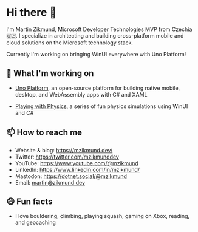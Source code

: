 # Hi there 👋

I'm Martin Zikmund, Microsoft Developer Technologies MVP from Czechia 🇨🇿. I specialize in architecting and building cross-platform mobile and cloud solutions on the Microsoft technology stack. 

Currently I'm working on bringing WinUI everywhere with Uno Platform!

## 🔭 What I'm working on

- [Uno Platform](https://platform.uno/), an open-source platform for building native mobile, desktop, and WebAssembly apps with C# and XAML

- [Playing with Physics](https://github.com/MartinZikmund/PlayingWithPhysics), a series of fun physics simulations using WinUI and C#

## 📫 How to reach me

- Website & blog: https://mzikmund.dev/
- Twitter: https://twitter.com/mzikmunddev
- YouTube: https://www.youtube.com/@mzikmund
- LinkedIn: https://www.linkedin.com/in/mzikmund/
- Mastodon: 
https://dotnet.social/@mzikmund
- Email: martin@zikmund.dev

## 😄 Fun facts

- I love bouldering, climbing, playing squash, gaming on Xbox, reading, and geocaching


<!--
**MartinZikmund/MartinZikmund** is a ✨ _special_ ✨ repository because its `README.md` (this file) appears on your GitHub profile.



Here are some ideas to get you started:

- 🔭 I’m currently working on ...
- 🌱 I’m currently learning ...
- 👯 I’m looking to collaborate on ...
- 🤔 I’m looking for help with ...
- 💬 Ask me about ...
- 📫 How to reach me: ...
- 😄 Pronouns: ...
- ⚡ Fun fact: ...
-->
